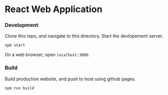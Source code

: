 # React Web Application

### Development
Clone this repo, and navigate to this directory. Start the devlopement server.
```
npm start
```

On a web browser, open `localhost:3000`.

### Build
Build production website, and push to host using github pages.
```
npm run build
```
